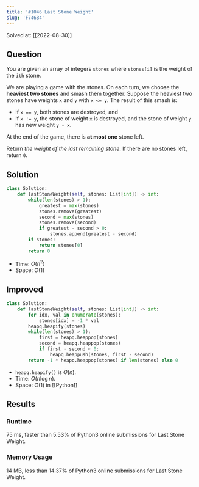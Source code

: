 ```yaml
---
title: '#1046 Last Stone Weight'
slug: 'F74684'
---
```


Solved at: [[2022-08-30]]

## Question

You are given an array of integers `stones` where `stones[i]` is the weight of the `ith` stone.

We are playing a game with the stones. On each turn, we choose the **heaviest two stones** and smash them together. Suppose the heaviest two stones have weights `x` and `y` with `x <= y`. The result of this smash is:

- If `x == y`, both stones are destroyed, and
- If `x != y`, the stone of weight `x` is destroyed, and the stone of weight `y` has new weight `y - x`.

At the end of the game, there is **at most one** stone left.

Return _the weight of the last remaining stone_. If there are no stones left, return `0`.

## Solution

```python
class Solution:
    def lastStoneWeight(self, stones: List[int]) -> int:
        while(len(stones) > 1):
            greatest = max(stones)
            stones.remove(greatest)
            second = max(stones)
            stones.remove(second)
            if greatest - second > 0:
                stones.append(greatest - second)
        if stones:
            return stones[0]
        return 0
```

- Time: $O(n^2)$
- Space: $O(1)$

## Improved

```python
class Solution:
    def lastStoneWeight(self, stones: List[int]) -> int:
        for idx, val in enumerate(stones):
            stones[idx] = -1 * val
        heapq.heapify(stones)
        while(len(stones) > 1):
            first = heapq.heappop(stones)
            second = heapq.heappop(stones)
            if first - second < 0:
                heapq.heappush(stones, first - second)
        return -1 * heapq.heappop(stones) if len(stones) else 0
```

- `heapq.heapify()` is $O(n)$.
- Time: $O(n \log n)$.
- Space: $O(1)$ in [[Python]]

## Results

### Runtime

75 ms, faster than 5.53% of Python3 online submissions for Last Stone Weight.

### Memory Usage

14 MB, less than 14.37% of Python3 online submissions for Last Stone Weight.
